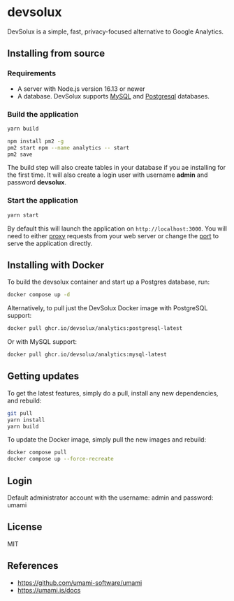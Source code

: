 # devsolux

DevSolux is a simple, fast, privacy-focused alternative to Google Analytics.

## Installing from source

### Requirements

- A server with Node.js version 16.13 or newer
- A database. DevSolux supports [MySQL](https://www.mysql.com/) and [Postgresql](https://www.postgresql.org/) databases.

### Build the application

```bash
yarn build

npm install pm2 -g
pm2 start npm --name analytics -- start
pm2 save
```

The build step will also create tables in your database if you ae installing for the first time. It will also create a login user with username **admin** and password **devsolux**.

### Start the application

```bash
yarn start
```

By default this will launch the application on `http://localhost:3000`. You will need to either
[proxy](https://docs.nginx.com/nginx/admin-guide/web-server/reverse-proxy/) requests from your web server
or change the [port](https://nextjs.org/docs/api-reference/cli#production) to serve the application directly.

## Installing with Docker

To build the devsolux container and start up a Postgres database, run:

```bash
docker compose up -d
```

Alternatively, to pull just the DevSolux Docker image with PostgreSQL support:

```bash
docker pull ghcr.io/devsolux/analytics:postgresql-latest
```

Or with MySQL support:

```bash
docker pull ghcr.io/devsolux/analytics:mysql-latest
```

## Getting updates

To get the latest features, simply do a pull, install any new dependencies, and rebuild:

```bash
git pull
yarn install
yarn build
```

To update the Docker image, simply pull the new images and rebuild:

```bash
docker compose pull
docker compose up --force-recreate
```

## Login
Default administrator account with the username: admin and password: umami

## License

MIT

## References
- https://github.com/umami-software/umami
- https://umami.is/docs

